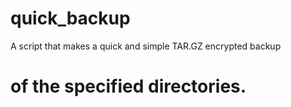 # quick_backup
A script that makes a quick and simple TAR.GZ encrypted backup
#               of the specified directories.
